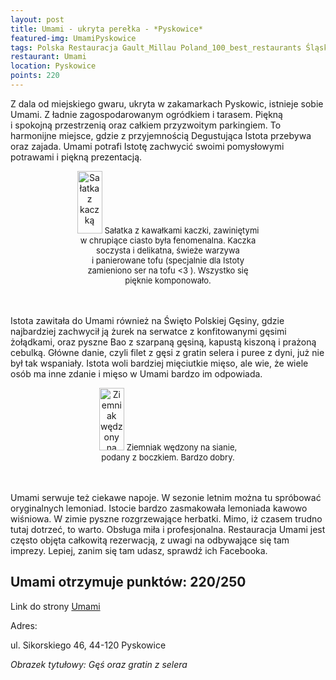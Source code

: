 ```yaml
---
layout: post
title: Umami - ukryta perełka - *Pyskowice*
featured-img: UmamiPyskowice
tags: Polska Restauracja Gault_Millau Poland_100_best_restaurants Śląsk
restaurant: Umami
location: Pyskowice
points: 220
---
```

Z&nbsp;dala od miejskiego gwaru, ukryta w&nbsp;zakamarkach Pyskowic, istnieje sobie Umami.
Z&nbsp;ładnie zagospodarowanym ogródkiem i&nbsp;tarasem. Piękną i&nbsp;spokojną przestrzenią
 oraz całkiem przyzwoitym parkingiem.
To harmonijne miejsce, gdzie z&nbsp;przyjemnością Degustująca Istota przebywa oraz zajada.
Umami potrafi Istotę zachwycić swoimi pomysłowymi potrawami i&nbsp;piękną prezentacją.

<center><div style="width:60%"> <img src="{{site.img_url}}/assets/img/posts/salatka_z_kaczki.jpg" alt="Sałatka z kaczką" height="100px" width="40px" />
    <font size="2">Sałatka z kawałkami kaczki, zawiniętymi w chrupiące ciasto była fenomenalna.
        Kaczka soczysta i&nbsp;delikatna, świeże warzywa i&nbsp;panierowane tofu
        (specjalnie dla Istoty zamieniono ser na tofu <3 ).
        Wszystko się pięknie komponowało.
    </font></div></center>
<br />&ensp;&ensp;&ensp;&ensp;

Istota zawitała do Umami również na Święto Polskiej Gęsiny, gdzie najbardziej zachwycił
 ją żurek na serwatce z&nbsp;konfitowanymi gęsimi żołądkami,
oraz pyszne Bao z&nbsp;szarpaną gęsiną, kapustą kiszoną i&nbsp;prażoną cebulką.
Główne danie, czyli filet z&nbsp;gęsi z&nbsp;gratin selera i&nbsp;puree z&nbsp;dyni, już nie był tak wspaniały.
 Istota woli bardziej mięciutkie mięso, ale wie, że
wiele osób ma inne zdanie i&nbsp;mięso w Umami bardzo im odpowiada.
<center><div style="width:50%"> <img src="{{site.img_url}}/assets/img/posts/ziemniak_na_boczku.jpg" alt="Ziemniak wędzony na sianie" height="100px" width="40px" />
    <font size="2"> Ziemniak wędzony na sianie, podany z boczkiem. Bardzo dobry.
    </font></div></center>
<br />&ensp;&ensp;&ensp;&ensp;

Umami serwuje też ciekawe napoje. W&nbsp;sezonie letnim można tu spróbować oryginalnych lemoniad.
Istocie bardzo zasmakowała lemoniada kawowo wiśniowa. W&nbsp;zimie pyszne rozgrzewające herbatki.
Mimo, iż czasem trudno tutaj dotrzeć, to warto. Obsługa miła i&nbsp;profesjonalna.
Restauracja Umami jest często objęta całkowitą rezerwacją, z&nbsp;uwagi na odbywające się tam imprezy.
Lepiej, zanim się tam udasz, sprawdź ich Facebooka.

## Umami otrzymuje punktów: **220/250**
Link do strony [Umami]

Adres:

ul. Sikorskiego 46, 44-120 Pyskowice

_Obrazek tytułowy: Gęś oraz gratin z selera_

[Umami]: http://www.restauracjaumami.pl/



